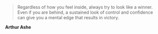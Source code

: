 >Regardless of how you feel inside, always try to look like a winner. Even if you are behind, a sustained look of control and confidence can give you a mental edge that results in victory.

**Arthur Ashe**